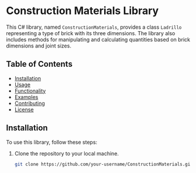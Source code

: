 # Construction Materials Library

This C# library, named `ConstructionMaterials`, provides a class `Ladrillo` representing a type of brick with its three dimensions. The library also includes methods for manipulating and calculating quantities based on brick dimensions and joint sizes.

## Table of Contents
- [Installation](#installation)
- [Usage](#usage)
- [Functionality](#functionality)
- [Examples](#examples)
- [Contributing](#contributing)
- [License](#license)

## Installation
To use this library, follow these steps:
1. Clone the repository to your local machine.
   ```bash
   git clone https://github.com/your-username/ConstructionMaterials.git
